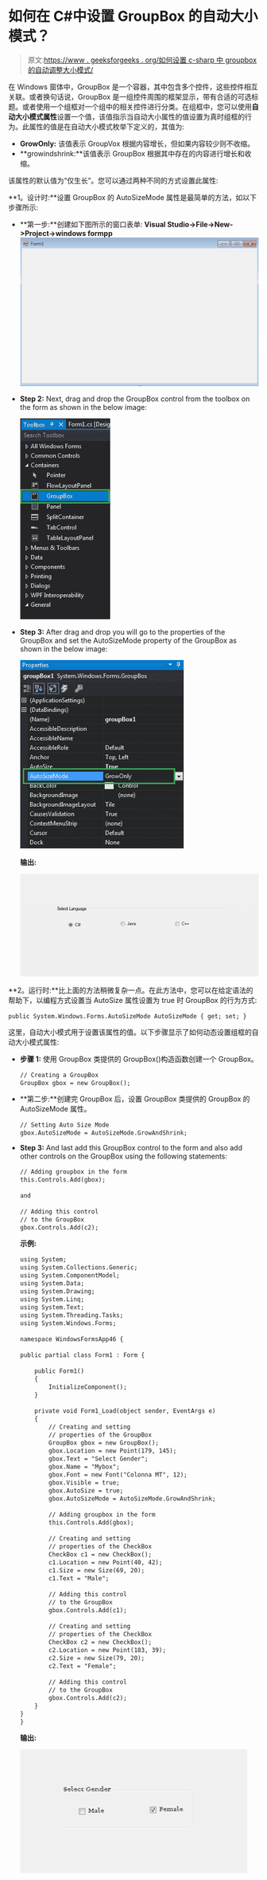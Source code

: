 # 如何在 C#中设置 GroupBox 的自动大小模式？

> 原文:[https://www . geeksforgeeks . org/如何设置 c-sharp 中 groupbox 的自动调整大小模式/](https://www.geeksforgeeks.org/how-to-set-the-auto-size-mode-of-the-groupbox-in-c-sharp/)

在 Windows 窗体中，GroupBox 是一个容器，其中包含多个控件，这些控件相互关联。或者换句话说，GroupBox 是一组控件周围的框架显示，带有合适的可选标题。或者使用一个组框对一个组中的相关控件进行分类。在组框中，您可以使用**自动大小模式属性**设置一个值，该值指示当自动大小属性的值设置为真时组框的行为。此属性的值是在自动大小模式枚举下定义的，其值为:

*   **GrowOnly:** 该值表示 GroupVox 根据内容增长，但如果内容较少则不收缩。
*   **growindshrink:**该值表示 GroupBox 根据其中存在的内容进行增长和收缩。

该属性的默认值为“仅生长”。您可以通过两种不同的方式设置此属性:

**1。设计时:**设置 GroupBox 的 AutoSizeMode 属性是最简单的方法，如以下步骤所示:

*   **第一步:**创建如下图所示的窗口表单:
    **Visual Studio->File->New->Project->windows formpp**
    ![](img/de9202f1f4646167e60ea580d67273d9.png)
*   **Step 2:** Next, drag and drop the GroupBox control from the toolbox on the form as shown in the below image:

    ![](img/d39194ec60f7e2cec314f73cca224221.png)

*   **Step 3:** After drag and drop you will go to the properties of the GroupBox and set the AutoSizeMode property of the GroupBox as shown in the below image:

    ![](img/2c98ecf15870295a60f1bcbdf3b9f3b6.png)

    **输出:**

    ![](img/d2c8124878483b3f3fdc9400a27ab5f6.png)

**2。运行时:**比上面的方法稍微复杂一点。在此方法中，您可以在给定语法的帮助下，以编程方式设置当 AutoSize 属性设置为 true 时 GroupBox 的行为方式:

```
public System.Windows.Forms.AutoSizeMode AutoSizeMode { get; set; }
```

这里，自动大小模式用于设置该属性的值。以下步骤显示了如何动态设置组框的自动大小模式属性:

*   **步骤 1:** 使用 GroupBox 类提供的 GroupBox()构造函数创建一个 GroupBox。

    ```
    // Creating a GroupBox
    GroupBox gbox = new GroupBox(); 

    ```

*   **第二步:**创建完 GroupBox 后，设置 GroupBox 类提供的 GroupBox 的 AutoSizeMode 属性。

    ```
    // Setting Auto Size Mode
    gbox.AutoSizeMode = AutoSizeMode.GrowAndShrink;

    ```

*   **Step 3:** And last add this GroupBox control to the form and also add other controls on the GroupBox using the following statements:

    ```
    // Adding groupbox in the form
    this.Controls.Add(gbox);

    and 

    // Adding this control 
    // to the GroupBox
    gbox.Controls.Add(c2);

    ```

    **示例:**

    ```
    using System;
    using System.Collections.Generic;
    using System.ComponentModel;
    using System.Data;
    using System.Drawing;
    using System.Linq;
    using System.Text;
    using System.Threading.Tasks;
    using System.Windows.Forms;

    namespace WindowsFormsApp46 {

    public partial class Form1 : Form {

        public Form1()
        {
            InitializeComponent();
        }

        private void Form1_Load(object sender, EventArgs e)
        {
            // Creating and setting 
            // properties of the GroupBox
            GroupBox gbox = new GroupBox();
            gbox.Location = new Point(179, 145);
            gbox.Text = "Select Gender";
            gbox.Name = "Mybox";
            gbox.Font = new Font("Colonna MT", 12);
            gbox.Visible = true;
            gbox.AutoSize = true;
            gbox.AutoSizeMode = AutoSizeMode.GrowAndShrink;

            // Adding groupbox in the form
            this.Controls.Add(gbox);

            // Creating and setting 
            // properties of the CheckBox
            CheckBox c1 = new CheckBox();
            c1.Location = new Point(40, 42);
            c1.Size = new Size(69, 20);
            c1.Text = "Male";

            // Adding this control
            // to the GroupBox
            gbox.Controls.Add(c1);

            // Creating and setting
            // properties of the CheckBox
            CheckBox c2 = new CheckBox();
            c2.Location = new Point(183, 39);
            c2.Size = new Size(79, 20);
            c2.Text = "Female";

            // Adding this control 
            // to the GroupBox
            gbox.Controls.Add(c2);
        }
    }
    }
    ```

    **输出:**

    ![](img/d0718fa554ac7af2c4e207e5f41481f3.png)